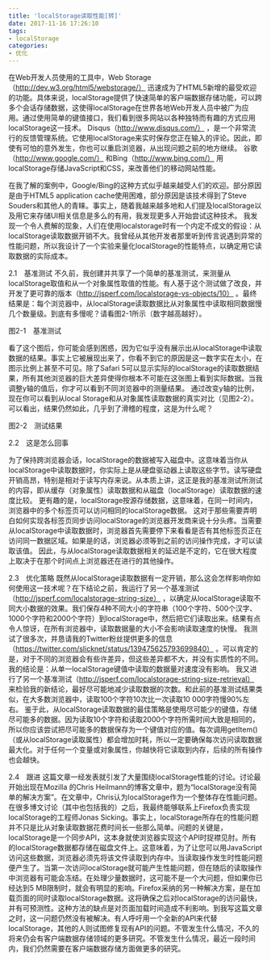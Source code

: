 ```yaml
---
title: 'localStorage读取性能[转]'
date: 2017-11-16 17:26:10
tags: 
- localStorage
categories: 
- 优化
---
```

在Web开发人员使用的工具中，Web Storage（http://dev.w3.org/html5/webstorage/） 迅速成为了HTML5新增的最受欢迎的功能。具体来说，localStorage提供了快速简单的客户端数据存储功能，可以跨多个会话存储数据，这使得localStorage在世界各地Web开发人员中被广为应用。通过使用简单的键值接口，我们看到很多网站以各种独特而有趣的方式应用localStorage这一技术。
Disqus（http://www.disqus.com/） ，是一个非常流行的反馈管理系统。它使用localStorage来实时保存您正在输入的评论。因此，即使有可怕的意外发生，你也可以重启浏览器，从出现问题之前的地方继续。
谷歌（http://www.google.com/） 和Bing（http://www.bing.com/） 用localStorage存储JavaScript和CSS，来改善他们的移动网站性能。
<!-- more -->
在我了解的案例中，Google/Bing的这种方式似乎越来越受人们的欢迎。部分原因是由于HTML5 application cache使用困难，部分原因是该技术得到了Steve Souders和其他人的青睐。事实上，随着我越来越多地和人们提及localStorage以及用它来存储UI相关信息是多么的有用，我发现更多人开始尝试这种技术。
我发现一个令人费解的现象，人们在使用localstorage时有一个内定不成文的假设：从localStorage读取数据开销不大。我曾经从其他开发者那里听到传言说遇到异常的性能问题，所以我设计了一个实验来量化localStorage的性能特点，以确定用它读取数据的实际成本。

2.1　基准测试
不久前，我创建并共享了一个简单的基准测试，来测量从localStorage取值和从一个对象属性取值的性能。有人基于这个测试做了改良，并开发了更可靠的版本（http://jsperf.com/localstorage-vs-objects/10） 。最终结果是：每个浏览器中，从localStorage读取数据比从对象属性中读取相同数据慢几个数量级。到底有多慢呢？请看图2-1所示（数字越高越好）。

图2-1　基准测试

看了这个图后，你可能会感到困惑，因为它似乎没有展示出从localStorage中读取数据的结果。事实上它被展现出来了，你看不到它的原因是这一数字实在太小，在图示比例上甚至不可见。除了Safari 5可以显示实际的localStorage的读取数据结果，所有其他浏览器的巨大差异使得你根本不可能在这张图上看到实际数据。当我调整y轴的值后，你才可以看到不同浏览器中的测量结果。
通过改变y轴的比例，现在你可以看到从local Storage和从对象属性读取数据的真实对比（见图2-2）。可以看出，结果仍然如此，几乎到了滑稽的程度，这是为什么呢？

图2-2　测试结果

2.2　这是怎么回事

为了保持跨浏览器会话，localStorage的数据被写入磁盘中。这意味着当你从localStorage中读取数据时，你实际上是从硬盘驱动器上读取这些字节。读写硬盘开销高昂，特别是相对于读写内存来说。从本质上讲，这正是我的基准测试所测试的内容，即从缓存（对象属性）读取数据和从磁盘（localStorage）读取数据的速度比较。
更有趣的是，localStorage按源存储数据，这意味着，在同一时间内，浏览器中的多个标签页可以访问相同的localStorage数据。
这对于那些需要弄明白如何实现各标签页同步访问localStorage的浏览器开发商来说十分头疼。当需要从localStorage中读取数据时，浏览器首先需要停下来看看是否有其他标签页正在访问同一数据区域。如果是的话，浏览器必须等到之前的访问操作完成，才可以读取该值。
因此，与从localStorage读取数据相关的延迟是不定的，它在很大程度上取决于在那个时间点上浏览器还在进行的其他操作。

2.3　优化策略
既然从localStorage读取数据有一定开销，那么这会怎样影响你如何使用这一技术呢？在下结论之前，我运行了另一个基准测试（http://jsperf.com/localstorage-string-size） ，以确定从localStorage读取不同大小数据的效果。我们保存4种不同大小的字符串（100个字符、500个汉字、1000个字符和2000个字符）到localStorage中，然后把它们读取出来。结果有点令人惊讶，在所有浏览器中，读取数据量的大小不会影响读取速度的快慢。
我测试了很多次，并恳请我的Twitter粉丝提供更多的信息（https://twitter.com/slicknet/status/139475625793699840） 。可以肯定的是，对于不同的浏览器会有些许差异，但这些差异都不大，并没有实质性的不同。我的结论是：从单一localStorage键值中读取的数据量对速度没有影响。
我又进行了另一个基准测试（http://jsperf.com/localstorage-string-size-retrieval） 来检验我的新结论，最好尽可能地减少读取数据的次数。和此前的基准测试结果类似，在大多数浏览器中，读取100个字符10次比一次读取10 000字符慢90%左右。
鉴于此，从localStorage读取数据的最佳策略是使用尽可能少的键值，存储尽可能多的数据。因为读取10个字符和读取2000个字符所需时间大致是相同的，所以你应该尝试把尽可能多的数据保存为一个键值对应的值。每次调用getItem()（或从localStorage读取属性）都会增加时耗，所以一定要确保每次访问读取数据最大化。对于任何一个变量或对象属性，你越快将它读取到内存，后续的所有操作也会越快。

2.4　跟进
这篇文章一经发表就引发了大量围绕localStorage性能的讨论。讨论最开始出现在Mozilla 的Chris Heilmann的博客文章中，题为“localStorage没有简单的解决方案”。在文章中，Chris认为localStorage作为一个整体存在性能问题。在很多博文讨论（其中也包括我的）之后，我最终能够联系上Firefox负责实现localStorage的工程师Jonas Sicking。事实上，localStorage所存在的性能问题并不只是比从对象读取数据花费时间长一些那么简单。问题的关键是，localStorage是一个同步API，这本身就使浏览器实现这个API时捉襟见肘。所有的localStorage数据都存储在磁盘文件上。这意味着，为了让您可以用JavaScript访问这些数据，浏览器必须先将该文件读取到内存中。当读取操作发生时性能问题便产生了。当第一次访问localStorage就可能产生性能问题，但在随后的读取操作中浏览器有可能会冻结。在处理少量数据时，这可能不是一个大问题，但如果你已经达到5 MB限制时，就会有明显的影响。Firefox采纳的另一种解决方案，是在加载页面的同时读取localStorage数据。这将确保之后对localStorage的访问最快，并有可预测性。这种方法的缺点是对页面加载时间造成不利影响。到我写这篇文章之时，这一问题仍然没有被解决。有人呼吁用一个全新的API来代替localStorage，其他的人则试图修复现有API的问题。不管发生什么情况，不久的将来仍会有客户端数据存储领域的更多研究。不管发生什么情况，最近一段时间内，我们仍然需要在客户端数据存储方面做更多的研究。